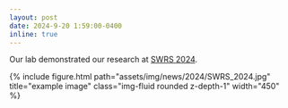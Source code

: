 ```yaml
---
layout: post
date: 2024-9-20 1:59:00-0400
inline: true
---
```

Our lab demonstrated our research at [SWRS 2024](https://swrobotics.engineering.asu.edu/2024speakers/). 


<div class="row mt-2">
    <div class="row">
        <div class="col-sm mt-3 mt-md-0">
            {% include figure.html path="assets/img/news/2024/SWRS_2024.jpg" title="example image" class="img-fluid rounded z-depth-1" width="450" %}
        </div>
    </div>
</div>

